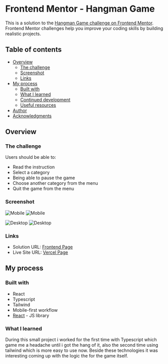 # Frontend Mentor - Hangman Game

This is a solution to the [Hangman Game challenge on Frontend Mentor](https://www.frontendmentor.io/challenges/hangman-game-rsQiSVLGWn/hub). Frontend Mentor challenges help you improve your coding skills by building realistic projects. 

## Table of contents

- [Overview](#overview)
  - [The challenge](#the-challenge)
  - [Screenshot](#screenshot)
  - [Links](#links)
- [My process](#my-process)
  - [Built with](#built-with)
  - [What I learned](#what-i-learned)
  - [Continued development](#continued-development)
  - [Useful resources](#useful-resources)
- [Author](#author)
- [Acknowledgments](#acknowledgments)


## Overview

### The challenge

Users should be able to:

- Read the instruction
- Select a category 
- Being able to pause the game
- Choose another category from the menu
- Quit the game from the menu


### Screenshot

![Mobile](assets/ss/mobile.png)
![Mobile](./assets/ss/mobile2.png)

![Desktop](/assets/ss/desktop1.png)
![Desktop](/assets/ss/desktop22.png)


### Links

- Solution URL: [Frontend Page](https://www.frontendmentor.io/solutions/my-solution-to-this-challenge-q9DHdxoQ1u)
- Live Site URL: [Vercel Page](https://hangman-sepia.vercel.app/)

## My process

### Built with

- React
- Typescript
- Tailwind
- Mobile-first workflow
- [React](https://reactjs.org/) - JS library

### What I learned

During this small project i worked for the first time with Typescript which game me a headache until i got the hang of it, also the second time using tailwind which is more easy to use now.
Beside these technologies it was interesting coming up with the logic the for the game itself.


